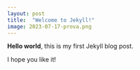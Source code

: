 ```yaml
---
layout: post
title:  "Welcome to Jekyll!"
image: 2023-07-17-prova.png
---
```


**Hello world**, this is my first Jekyll blog post.


I hope you like it!
